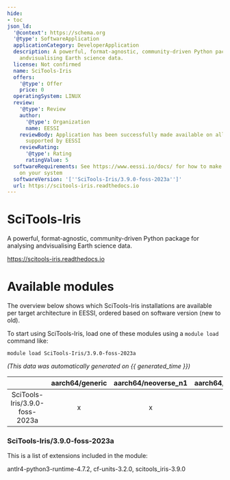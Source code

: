 ```yaml
---
hide:
- toc
json_ld:
  '@context': https://schema.org
  '@type': SoftwareApplication
  applicationCategory: DeveloperApplication
  description: A powerful, format-agnostic, community-driven Python package for analysing
    andvisualising Earth science data.
  license: Not confirmed
  name: SciTools-Iris
  offers:
    '@type': Offer
    price: 0
  operatingSystem: LINUX
  review:
    '@type': Review
    author:
      '@type': Organization
      name: EESSI
    reviewBody: Application has been successfully made available on all architectures
      supported by EESSI
    reviewRating:
      '@type': Rating
      ratingValue: 5
  softwareRequirements: See https://www.eessi.io/docs/ for how to make EESSI available
    on your system
  softwareVersion: '[''SciTools-Iris/3.9.0-foss-2023a'']'
  url: https://scitools-iris.readthedocs.io
---
```


SciTools-Iris
=============


A powerful, format-agnostic, community-driven Python package for analysing andvisualising Earth science data.

https://scitools-iris.readthedocs.io
# Available modules


The overview below shows which SciTools-Iris installations are available per target architecture in EESSI, ordered based on software version (new to old).

To start using SciTools-Iris, load one of these modules using a `module load` command like:

```shell
module load SciTools-Iris/3.9.0-foss-2023a
```

*(This data was automatically generated on {{ generated_time }})*  

| |aarch64/generic|aarch64/neoverse_n1|aarch64/neoverse_v1|aarch64/nvidia/grace|x86_64/generic|x86_64/amd/zen2|x86_64/amd/zen3|x86_64/amd/zen4|x86_64/intel/haswell|x86_64/intel/sapphirerapids|x86_64/intel/skylake_avx512|
| :---: | :---: | :---: | :---: | :---: | :---: | :---: | :---: | :---: | :---: | :---: | :---: |
|SciTools-Iris/3.9.0-foss-2023a|x|x|x|x|x|x|x|x|x|x|x|


### SciTools-Iris/3.9.0-foss-2023a

This is a list of extensions included in the module:

antlr4-python3-runtime-4.7.2, cf-units-3.2.0, scitools_iris-3.9.0